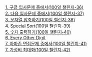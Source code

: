 <a href="https://codingdojang.com/scode/393" target="_blank"> 1. 구글 입사문제 중에서(100일 챌린지-36)</a><br>
<a href="https://codingdojang.com/scode/408" target="_blank"> 2. 다음 입사문제 중에서(100일 챌린지-37)</a><br>
<a href="https://codingdojang.com/scode/465" target="_blank"> 3. 문자열 압축하기(100일 챌린지-38)</a><br>
<a href="https://codingdojang.com/scode/414" target="_blank"> 4. Special Sort(100일 챌린지-39)</a><br>
<a href="https://codingdojang.com/scode/471" target="_blank"> 5. 숫자 출력하기(100일 챌린지-40)</a><br>
<a href="https://codingdojang.com/scode/428" target="_blank"> 6. Every Other Digit </a><br>
<a href="https://codingdojang.com/scode/416" target="_blank"> 7. 아마존 면접문제 중에서(100일 챌린지-41)</a><br>
<a href="https://codingdojang.com/scode/490" target="_blank"> 7. 가성비 최대화(100일 챌린지-42)</a><br>
